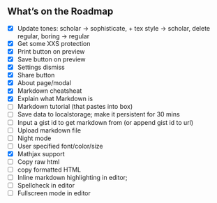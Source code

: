 ## What’s on the Roadmap

- [x] Update tones: scholar → sophisticate, + tex style → scholar, delete regular, boring → regular
- [x] Get some XXS protection
- [x] Print button on preview
- [x] Save button on preview
- [x] Settings dismiss
- [x] Share button
- [x] About page/modal
- [x] Markdown cheatsheat
- [x] Explain what Markdown is
- [ ] Markdown tutorial (that pastes into box)
- [ ] Save data to localstorage; make it persistent for 30 mins
- [ ] Input a gist id to get markdown from (or append gist id to url)
- [ ] Upload markdown file
- [ ] Night mode
- [ ] User specified font/color/size
- [x] Mathjax support
- [ ] Copy raw html
- [ ] copy formatted HTML
- [ ] Inline markdown highlighting in editor;
- [ ] Spellcheck in editor
- [ ] Fullscreen mode in editor
